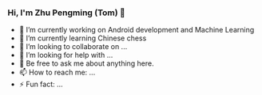 ### Hi, I'm Zhu Pengming (Tom) 👋

  - 🔭 I’m currently working on Android development and Machine Learning
  - 🌱 I’m currently learning Chinese chess
  - 👯 I’m looking to collaborate on ...
  - 🤔 I’m looking for help with ...
  - 💬 Be free to ask me about anything here.
  - 📫 How to reach me: ...
  - ⚡ Fun fact: ...


   
